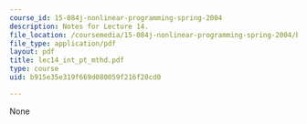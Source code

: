 ```yaml
---
course_id: 15-084j-nonlinear-programming-spring-2004
description: Notes for Lecture 14.
file_location: /coursemedia/15-084j-nonlinear-programming-spring-2004/b915e35e319f669d080059f216f20cd0_lec14_int_pt_mthd.pdf
file_type: application/pdf
layout: pdf
title: lec14_int_pt_mthd.pdf
type: course
uid: b915e35e319f669d080059f216f20cd0

---
```

None